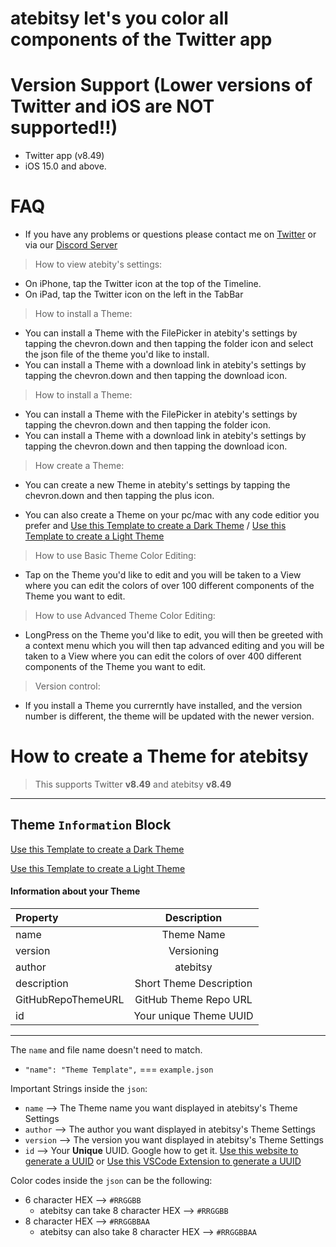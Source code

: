 # atebitsy let's you color all components of the Twitter app

# Version Support (Lower versions of Twitter and iOS are NOT supported!!)
* Twitter app (v8.49)
* iOS 15.0 and above.

# FAQ

* If you have any problems or questions please contact me on [Twitter](https://twitter.com/atebitsy) or via our [Discord Server](https://discord.gg/G3t9CMbDe4) 

> How to view atebity's settings:
* On iPhone, tap the Twitter icon at the top of the Timeline.
* On iPad, tap the Twitter icon on the left in the TabBar

> How to install a Theme:
* You can install a Theme with the FilePicker in atebity's settings by tapping the chevron.down and then tapping the folder icon and select the json file of the theme you'd like to install.
* You can install a Theme with a download link in atebity's settings by tapping the chevron.down and then tapping the download icon.

> How to install a Theme:
* You can install a Theme with the FilePicker in atebity's settings by tapping the chevron.down and then tapping the folder icon.
* You can install a Theme with a download link in atebity's settings by tapping the chevron.down and then tapping the download icon.

> How create a Theme:
* You can create a new Theme in atebity's settings by tapping the chevron.down and then tapping the plus icon.

* You can also create a Theme on your pc/mac with any code editior you prefer and
[Use this Template to create a Dark Theme](https://github.com/atebitsy/theme-template) / [Use this Template to create a Light Theme](https://github.com/atebitsy/theme-template) 

> How to use Basic Theme Color Editing:
* Tap on the Theme you'd like to edit and you will be taken to a View where you can edit the colors of over 100 different components of the Theme you want to edit.

> How to use Advanced Theme Color Editing:
* LongPress on the Theme you'd like to edit, you will then be greeted with a context menu which you will then tap advanced editing and you will be taken to a View where you can edit the colors of over 400 different components of the Theme you want to edit.

> Version control:
* If you install a Theme you currerntly have installed, and the version number is different, the theme will be updated with the newer version.

# How to create a Theme for atebitsy
> This supports Twitter **v8.49** and atebitsy **v8.49**

- - - -

## **Theme `Information` Block**
[Use this Template to create a Dark Theme](https://github.com/atebitsy/theme-template)

[Use this Template to create a Light Theme](https://github.com/atebitsy/theme-template)

#### Information about your Theme
| Property        | Description       |
|:--------------- | :---------------: |
| name            | Theme Name        |
| version         | Versioning        |
| author     | atebitsy |
| description     | Short Theme Description |
| GitHubRepoThemeURL     | GitHub Theme Repo URL |
| id              | Your unique Theme UUID  |

- - - -

The `name` and file name doesn't need to match.
  - `"name": "Theme Template",` === `example.json`

Important Strings inside the `json`:
* `name` --> The Theme name you want displayed in atebitsy's Theme Settings
* `author` --> The author you want displayed in atebitsy's Theme Settings
* `version` --> The version you want displayed in atebitsy's Theme Settings
* `id` --> Your **Unique** UUID. Google how to get it. [Use this website to generate a UUID](https://www.uuidgenerator.net) or 
[Use this VSCode Extension to generate a UUID](https://marketplace.visualstudio.com/items?itemName=netcorext.uuid-generator) 

Color codes inside the `json` can be the following:
* 6 character HEX --> `#RRGGBB`
  * atebitsy can take 8 character HEX --> `#RRGGBB`
* 8 character HEX --> `#RRGGBBAA`
  * atebitsy can also take 8 character HEX --> `#RRGGBBAA`


